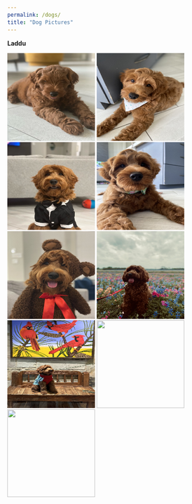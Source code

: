```yaml
---
permalink: /dogs/
title: "Dog Pictures"
---
```


**Laddu**

<img class="img" src="../assets/images/Laddu1.jpg" width="200px" height="200px">
<img class="img" src="../assets/images/Laddu2.jpg" width="200px" height="200px">
<img class="img" src="../assets/images/Laddu3.jpg" width="200px" height="200px">
<img class="img" src="../assets/images/Laddu4.jpg" width="200px" height="200px">
<img class="img" src="../assets/images/Laddu5.jpg" width="200px" height="200px">
<img class="img" src="../assets/images/Laddu6.jpg" width="200px" height="200px">
<img class="img" src="../assets/images/Laddu7.jpg" width="200px" height="200px">
<img class="img" src="../assets/images/Laddu8.jpg" width="200px" height="200px">
<img class="img" src="../assets/images/Laddu9.jpg" width="200px" height="200px">

